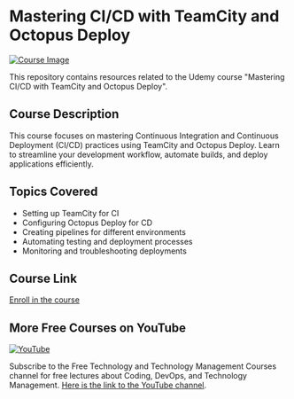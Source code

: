 # Mastering CI/CD with TeamCity and Octopus Deploy

[![Course Image](https://img-c.udemycdn.com/course/750x422/2755630_cbad_5.jpg)](https://www.udemy.com/course/mastering-cicd-with-teamcity-and-octopus-deploy/?referralCode=F406AABC6B03693FC291)

This repository contains resources related to the Udemy course "Mastering CI/CD with TeamCity and Octopus Deploy".

## Course Description

This course focuses on mastering Continuous Integration and Continuous Deployment (CI/CD) practices using TeamCity and Octopus Deploy. Learn to streamline your development workflow, automate builds, and deploy applications efficiently.

## Topics Covered

- Setting up TeamCity for CI
- Configuring Octopus Deploy for CD
- Creating pipelines for different environments
- Automating testing and deployment processes
- Monitoring and troubleshooting deployments

## Course Link

[Enroll in the course](https://www.udemy.com/course/mastering-cicd-with-teamcity-and-octopus-deploy/?referralCode=F406AABC6B03693FC291)

## More Free Courses on YouTube

[![YouTube](https://img.shields.io/badge/YouTube-Subscribe-red?style=flat&logo=youtube)](http://www.youtube.com/@FreeTechnologyLectures)

Subscribe to the Free Technology and Technology Management Courses channel for free lectures about Coding, DevOps, and Technology Management. [Here is the link to the YouTube channel](http://www.youtube.com/@FreeTechnologyLectures).


